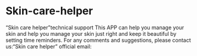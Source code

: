 # Skin-care-helper
“Skin care helper”technical support
This APP can help you manage your skin and help you manage your skin just right and keep it beautiful by setting time reminders.
For any comments and suggestions, please contact us:“Skin care helper” official email:
